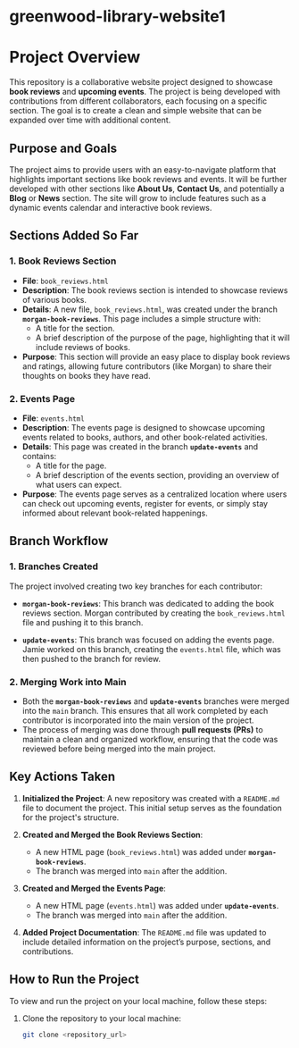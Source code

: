 # greenwood-library-website1
# Project Overview

This repository is a collaborative website project designed to showcase **book reviews** and **upcoming events**. The project is being developed with contributions from different collaborators, each focusing on a specific section. The goal is to create a clean and simple website that can be expanded over time with additional content.

## Purpose and Goals
The project aims to provide users with an easy-to-navigate platform that highlights important sections like book reviews and events. It will be further developed with other sections like **About Us**, **Contact Us**, and potentially a **Blog** or **News** section. The site will grow to include features such as a dynamic events calendar and interactive book reviews.

## Sections Added So Far

### 1. **Book Reviews Section**
- **File**: `book_reviews.html`
- **Description**: The book reviews section is intended to showcase reviews of various books. 
- **Details**: A new file, `book_reviews.html`, was created under the branch **`morgan-book-reviews`**. This page includes a simple structure with:
  - A title for the section.
  - A brief description of the purpose of the page, highlighting that it will include reviews of books.
- **Purpose**: This section will provide an easy place to display book reviews and ratings, allowing future contributors (like Morgan) to share their thoughts on books they have read.

### 2. **Events Page**
- **File**: `events.html`
- **Description**: The events page is designed to showcase upcoming events related to books, authors, and other book-related activities.
- **Details**: This page was created in the branch **`update-events`** and contains:
  - A title for the page.
  - A brief description of the events section, providing an overview of what users can expect.
- **Purpose**: The events page serves as a centralized location where users can check out upcoming events, register for events, or simply stay informed about relevant book-related happenings.

## Branch Workflow

### **1. Branches Created**
The project involved creating two key branches for each contributor:

- **`morgan-book-reviews`**: This branch was dedicated to adding the book reviews section. Morgan contributed by creating the `book_reviews.html` file and pushing it to this branch.
  
- **`update-events`**: This branch was focused on adding the events page. Jamie worked on this branch, creating the `events.html` file, which was then pushed to the branch for review.

### **2. Merging Work into Main**
- Both the **`morgan-book-reviews`** and **`update-events`** branches were merged into the `main` branch. This ensures that all work completed by each contributor is incorporated into the main version of the project.
- The process of merging was done through **pull requests (PRs)** to maintain a clean and organized workflow, ensuring that the code was reviewed before being merged into the main project.

## Key Actions Taken

1. **Initialized the Project**: A new repository was created with a `README.md` file to document the project. This initial setup serves as the foundation for the project's structure.
  
2. **Created and Merged the Book Reviews Section**:
   - A new HTML page (`book_reviews.html`) was added under **`morgan-book-reviews`**.
   - The branch was merged into `main` after the addition.

3. **Created and Merged the Events Page**:
   - A new HTML page (`events.html`) was added under **`update-events`**.
   - The branch was merged into `main` after the addition.

4. **Added Project Documentation**: The `README.md` file was updated to include detailed information on the project’s purpose, sections, and contributions.

## How to Run the Project

To view and run the project on your local machine, follow these steps:

1. Clone the repository to your local machine:
   ```bash
   git clone <repository_url>
